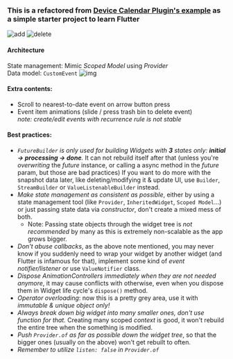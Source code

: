 ### This is a refactored from [Device Calendar Plugin's example](https://pub.dev/packages/device_calendar) as a simple starter project to learn Flutter
![add](https://media.giphy.com/media/UrKU7XuV6NymIB30TU/giphy.gif)
![delete](https://media.giphy.com/media/dWCih91YmemwIQkLVk/giphy.gif)

#### Architecture
State management: Mimic *Scoped Model* using *Provider*   
Data model: `CustomEvent`
![img](https://i.imgur.com/IHIFuca.png)

#### Extra contents:
- Scroll to nearest-to-date event on arrow button press
- Event item animations (slide / press trash bin to delete event)   
_note: create/edit events with recurrence rule is not stable_

#### Best practices:
* _`FutureBuilder` is only used for building Widgets with __3__ states only: __initial -> processing -> done__._ It can not rebuild itself after that (unless you're _overwriting_ the _future_ instance, or calling a async method in the _future_ param, but those are bad practices) If you want to do more with the snapshot data later, like deleting/modifying it & update UI, use `Builder`, `StreamBuilder` or `ValueListenableBuilder` instead.
* _Make state management as consistent as possible_, either by using a state management tool (like `Provider`, `InheritedWidget`, `Scoped Model`...) or just passing state data via _constructor_, don't create a mixed mess of both.
  - Note: Passing state objects through the widget tree is _not recommended_ by many as this is extremely non-scalable as the app grows bigger.
* _Don't abuse callbacks_, as the above note mentioned, you may never know if you suddenly need to wrap your widget by another widget (and Flutter is infamous for that), implement some kind of _event notifier/listener_ or use `ValueNotifier` class.
* _Dispose AnimationControllers immediately when they are not needed anymore_, it may cause conflicts with otherwise, even when you dispose them in Widget life cycle's `dispose()` method.
* *Operator overloading*: now this is a pretty grey area, use it with _immutable & unique object only!_
* _Always break down big widget into many smaller ones, don't use function for that._ Creating many scoped _context_ is good, it won't rebuild the entire tree when the something is modified.
* _Push `Provider.of` as far as possible down the widget tree_, so that the bigger ones (usually on the above) won't get rebuilt to often.
* _Remember to utilize `listen: false` in `Provider.of`_
